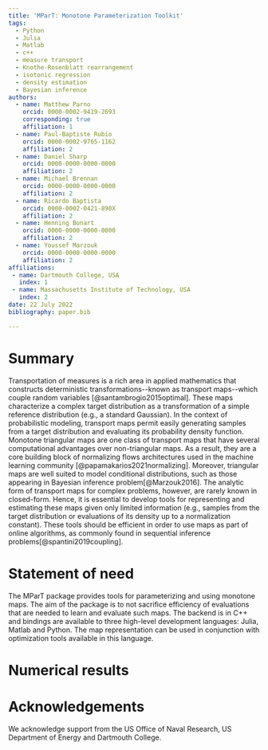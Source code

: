 ```yaml
---
title: 'MParT: Monotone Parameterization Toolkit'
tags:
  - Python
  - Julia
  - Matlab
  - c++
  - measure transport
  - Knothe-Rosenblatt rearrangement
  - isotonic regression
  - density estimation
  - Bayesian inference
authors:
  - name: Matthew Parno
    orcid: 0000-0002-9419-2693
    corresponding: true
    affiliation: 1
  - name: Paul-Baptiste Rubio
    orcid: 0000-0002-9765-1162
    affiliation: 2
  - name: Daniel Sharp
    orcid: 0000-0000-0000-0000
    affiliation: 2
  - name: Michael Brennan
    orcid: 0000-0000-0000-0000
    affiliation: 2 
  - name: Ricardo Baptista 
    orcid: 0000-0002-0421-890X
    affiliation: 2
  - name: Henning Bonart
    orcid: 0000-0000-0000-0000
    affiliation: 2
  - name: Youssef Marzouk 
    orcid: 0000-0000-0000-0000
    affiliation: 2
affiliations:
 - name: Dartmouth College, USA
   index: 1
 - name: Massachusetts Institute of Technology, USA
   index: 2
date: 22 July 2022
bibliography: paper.bib

---
```


# Summary

Transportation of measures is a rich area in applied mathematics that  constructs deterministic transformations--known as transport maps--which couple random variables [@santambrogio2015optimal]. These maps characterize a complex target distribution as a transformation of a simple reference distribution (e.g., a standard Gaussian). In the context of probabilistic modeling, transport maps permit easily generating samples from a target distribution and evaluating its probability density function. Monotone triangular maps are one class of transport maps that have several computational advantages over non-triangular maps. As a result, they are a core building block of normalizing flows architectures used in the machine learning community [@papamakarios2021normalizing]. Moreover, triangular maps are well suited to model conditional distributions, such as those appearing in Bayesian inference problem[@Marzouk2016]. The analytic form of transport maps for complex problems, however, are rarely known in closed-form. Hence, it is essential to develop tools for representing and estimating these maps given only limited information (e.g., samples from the target distribution or evaluations of its density up to a normalization constant). These tools should be efficient in order to use maps as part of online algorithms, as commonly found in sequential inference problems[@spantini2019coupling].

# Statement of need

The MParT package provides tools for parameterizing and using monotone maps. The aim of the package is to not sacrifice efficiency of evaluations that are needed to learn and evaluate such maps. The backend is in C++ and bindings are available to three high-level development languages: Julia, Matlab and Python. The map representation can be used in conjunction with optimization tools available in this language.

# Numerical results


# Acknowledgements

We acknowledge support from the US Office of Naval Research, US Department of Energy and Dartmouth College. 
